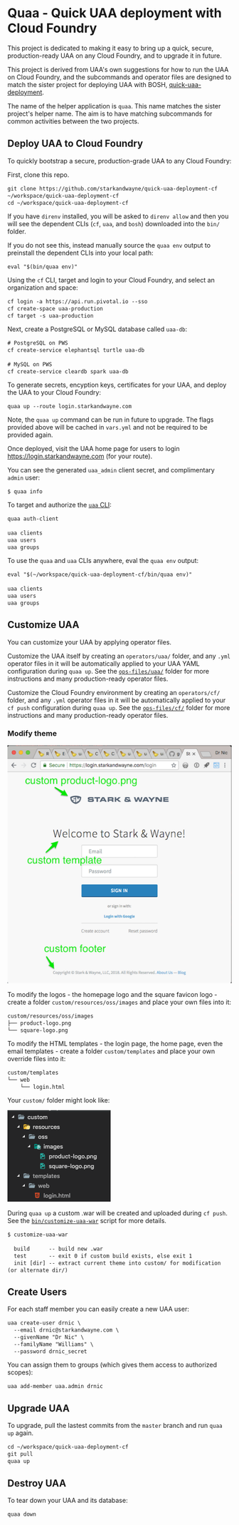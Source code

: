 # Quaa - Quick UAA deployment with Cloud Foundry

This project is dedicated to making it easy to bring up a quick, secure, production-ready UAA on any Cloud Foundry, and to upgrade it in future.

This project is derived from UAA's own suggestions for how to run the UAA on Cloud Foundry, and the subcommands and operator files are designed to match the sister project for deploying UAA with BOSH, [quick-uaa-deployment](https://github.com/starkandwayne/quick-uaa-deployment).

The name of the helper application is `quaa`. This name matches the sister project's helper name. The aim is to have matching subcommands for common activities between the two projects.

## Deploy UAA to Cloud Foundry

To quickly bootstrap a secure, production-grade UAA to any Cloud Foundry:

First, clone this repo.

```plain
git clone https://github.com/starkandwayne/quick-uaa-deployment-cf ~/workspace/quick-uaa-deployment-cf
cd ~/workspace/quick-uaa-deployment-cf
```

If you have `direnv` installed, you will be asked to `direnv allow` and then you will see the dependent CLIs (`cf`, `uaa`, and `bosh`) downloaded into the `bin/` folder.

If you do not see this, instead manually source the `quaa env` output to preinstall the dependent CLIs into your local path:

```plain
eval "$(bin/quaa env)"
```

Using the `cf` CLI, target and login to your Cloud Foundry, and select an organization and space:

```plain
cf login -a https://api.run.pivotal.io --sso
cf create-space uaa-production
cf target -s uaa-production
```

Next, create a PostgreSQL or MySQL database called `uaa-db`:

```plain
# PostgreSQL on PWS
cf create-service elephantsql turtle uaa-db

# MySQL on PWS
cf create-service cleardb spark uaa-db
```

To generate secrets, encyption keys, certificates for your UAA, and deploy the UAA to your Cloud Foundry:

```plain
quaa up --route login.starkandwayne.com
```

Note, the `quaa up` command can be run in future to upgrade. The flags provided above will be cached in `vars.yml` and not be required to be provided again.

Once deployed, visit the UAA home page for users to login https://login.starkandwayne.com (for your route).

You can see the generated `uaa_admin` client secret, and complimentary `admin` user:

```plain
$ quaa info
```

To target and authorize the [`uaa` CLI](https://github.com/cloudfoundry-incubator/uaa-cli):

```plain
quaa auth-client

uaa clients
uaa users
uaa groups
```

To use the `quaa` and `uaa` CLIs anywhere, eval the `quaa env` output:

```plain
eval "$(~/workspace/quick-uaa-deployment-cf/bin/quaa env)"

uaa clients
uaa users
uaa groups
```

## Customize UAA

You can customize your UAA by applying operator files.

Customize the UAA itself by creating an `operators/uaa/` folder, and any `.yml` operator files in it will be automatically applied to your UAA YAML configuration during `quaa up`. See the [`ops-files/uaa/`](ops-files/uaa/) folder for more instructions and many production-ready operator files.

Customize the Cloud Foundry environment by creating an `operators/cf/` folder, and any `.yml` operator files in it will be automatically applied to your `cf push` configuration during `quaa up`. See the [`ops-files/cf/`](ops-files/cf/) folder for more instructions and many production-ready operator files.

### Modify theme

![customizing-all-the-things_png](docs/images/customizing-all-the-things_png.png)

To modify the logos - the homepage logo and the square favicon logo - create a folder `custom/resources/oss/images` and place your own files into it:

```plain
custom/resources/oss/images
├── product-logo.png
└── square-logo.png
```

To modify the HTML templates - the login page, the home page, even the email templates - create a folder `custom/templates` and place your own override files into it:

```plain
custom/templates
└── web
    └── login.html
```

Your `custom/` folder might look like:

![custom-overrides](docs/images/custom-overrides.png)

During `quaa up` a custom .war will be created and uploaded during `cf push`. See the [`bin/customize-uaa-war`](bin/customize-uaa-war) script for more details.

```plain
$ customize-uaa-war

  build      -- build new .war
  test       -- exit 0 if custom build exists, else exit 1
  init [dir] -- extract current theme into custom/ for modification (or alternate dir/)
```

## Create Users

For each staff member you can easily create a new UAA user:

```plain
uaa create-user drnic \
  --email drnic@starkandwayne.com \
  --givenName "Dr Nic" \
  --familyName "Williams" \
  --password drnic_secret
```

You can assign them to groups (which gives them access to authorized scopes):

```plain
uaa add-member uaa.admin drnic
```

## Upgrade UAA

To upgrade, pull the lastest commits from the `master` branch and run `quaa up` again.

```plain
cd ~/workspace/quick-uaa-deployment-cf
git pull
quaa up
```

## Destroy UAA

To tear down your UAA and its database:

```plain
quaa down
```
